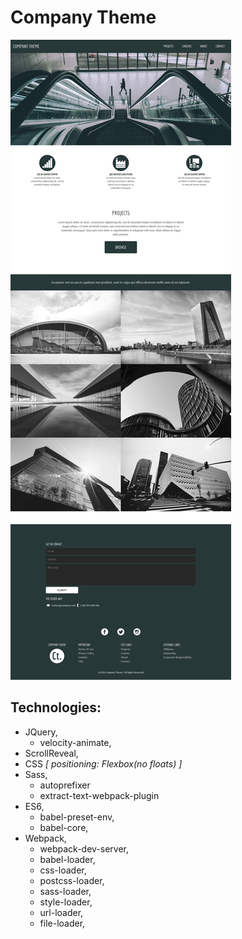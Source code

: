 # Company Theme
![Screenshot](ctheme-97a71.firebaseapp.com_.png)
## Technologies:
* JQuery,
    - velocity-animate,
* ScrollReveal,
* CSS *[ positioning: Flexbox(no floats) ]*
* Sass,
    - autoprefixer
    - extract-text-webpack-plugin
* ES6,
    - babel-preset-env,
    - babel-core,
* Webpack,
    - webpack-dev-server,  
    - babel-loader,
    - css-loader,
    - postcss-loader,
    - sass-loader,
    - style-loader,
    - url-loader,
    - file-loader,
